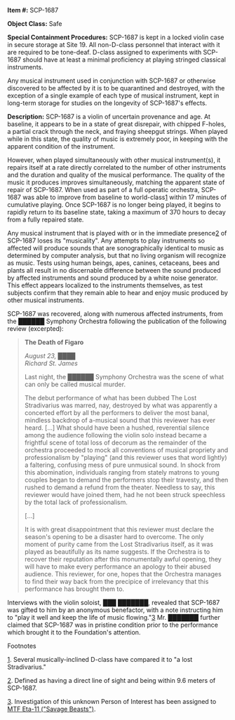 **Item #:** SCP-1687

**Object Class:** Safe

**Special Containment Procedures:** SCP-1687 is kept in a locked violin case in secure storage at Site 19. All non-D-class personnel that interact with it are required to be tone-deaf. D-class assigned to experiments with SCP-1687 should have at least a minimal proficiency at playing stringed classical instruments.

Any musical instrument used in conjunction with SCP-1687 or otherwise discovered to be affected by it is to be quarantined and destroyed, with the exception of a single example of each type of musical instrument, kept in long-term storage for studies on the longevity of SCP-1687's effects.

**Description:** SCP-1687 is a violin of uncertain provenance and age. At baseline, it appears to be in a state of great disrepair, with chipped F-holes, a partial crack through the neck, and fraying sheepgut strings. When played while in this state, the quality of music is extremely poor, in keeping with the apparent condition of the instrument.

However, when played simultaneously with other musical instrument(s), it repairs itself at a rate directly correlated to the number of other instruments and the duration and quality of the musical performance. The quality of the music it produces improves simultaneously, matching the apparent state of repair of SCP-1687. When used as part of a full operatic orchestra, SCP-1687 was able to improve from baseline to world-class[1](javascript:;) within 17 minutes of cumulative playing. Once SCP-1687 is no longer being played, it begins to rapidly return to its baseline state, taking a maximum of 370 hours to decay from a fully repaired state.

Any musical instrument that is played with or in the immediate presence[2](javascript:;) of SCP-1687 loses its "musicality". Any attempts to play instruments so affected will produce sounds that are sonographically identical to music as determined by computer analysis, but that no living organism will recognize as music. Tests using human beings, apes, canines, cetaceans, bees and plants all result in no discernable difference between the sound produced by affected instruments and sound produced by a white noise generator. This effect appears localized to the instruments themselves, as test subjects confirm that they remain able to hear and enjoy music produced by other musical instruments.

SCP-1687 was recovered, along with numerous affected instruments, from the ██████ Symphony Orchestra following the publication of the following review (excerpted):

> **The Death of Figaro**
> 
> _August 23, ████_  
> _Richard St. James_
> 
> Last night, the ██████ Symphony Orchestra was the scene of what can only be called musical murder.
> 
> The debut performance of what has been dubbed The Lost Stradivarius was marred, nay, destroyed by what was apparently a concerted effort by all the performers to deliver the most banal, mindless backdrop of a-musical sound that this reviewer has ever heard. \[…\] What should have been a hushed, reverential silence among the audience following the violin solo instead became a frightful scene of total loss of decorum as the remainder of the orchestra proceeded to mock all conventions of musical propriety and professionalism by "playing" (and this reviewer uses that word lightly) a faltering, confusing mess of pure unmusical sound. In shock from this abomination, individuals ranging from stately matrons to young couples began to demand the performers stop their travesty, and then rushed to demand a refund from the theater. Needless to say, this reviewer would have joined them, had he not been struck speechless by the total lack of professionalism.
> 
> \[…\]
> 
> It is with great disappointment that this reviewer must declare the season's opening to be a disaster hard to overcome. The only moment of purity came from the Lost Stradivarius itself, as it was played as beautifully as its name suggests. If the Orchestra is to recover their reputation after this monumentally awful opening, they will have to make every performance an apology to their abused audience. This reviewer, for one, hopes that the Orchestra manages to find their way back from the precipice of irrelevancy that this performance has brought them to.

Interviews with the violin soloist, ███ ███████, revealed that SCP-1687 was gifted to him by an anonymous benefactor, with a note instructing him to "play it well and keep the life of music flowing."[3](javascript:;) Mr. ███████ further claimed that SCP-1687 was in pristine condition prior to the performance which brought it to the Foundation's attention.

Footnotes

[1](javascript:;). Several musically-inclined D-class have compared it to "a lost Stradivarius."

[2](javascript:;). Defined as having a direct line of sight and being within 9.6 meters of SCP-1687.

[3](javascript:;). Investigation of this unknown Person of Interest has been assigned to [MTF Eta-11 ("Savage Beasts")](http://www.scp-wiki.net/on-mount-golgotha-hub).